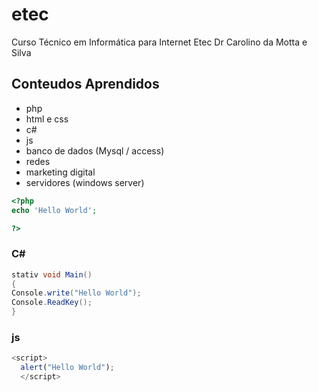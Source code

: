 # etec
Curso Técnico em Informática para Internet
Etec Dr Carolino da Motta e Silva

## Conteudos Aprendidos
- php
- html e css
- c#
- js
- banco de dados (Mysql / access)
- redes
- marketing digital
- servidores (windows server)

```php
<?php
echo 'Hello World';

?>
```

### C#
```c#
stativ void Main()
{
Console.write("Hello World");
Console.ReadKey();
}
```
### js
```js
<script>
  alert("Hello World");
  </script>
  ```
